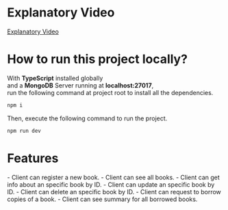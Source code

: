 <h1>Explanatory Video</h1>
<a href="https://youtu.be/zYAKCbzMw6w" target="_blank">Explanatory Video</a>

<h1>How to run this project locally?</h1>
With <b>TypeScript</b> installed globally
<br/>and a <b>MongoDB</b> Server running at <b>localhost:27017</b>,<br/>
run the following command at project root to install all the dependencies.<br/>

```bash
npm i
```

Then, execute the following command to run the project.
```bash
npm run dev
```


<h1>Features</h1>
- Client can register a new book.
- Client can see all books.
- Client can get info about an specific book by ID.
- Client can update an specific book by ID.
- Client can delete an specific book by ID.
- Client can request to borrow copies of a book.
- Client can see summary for all borrowed books.


